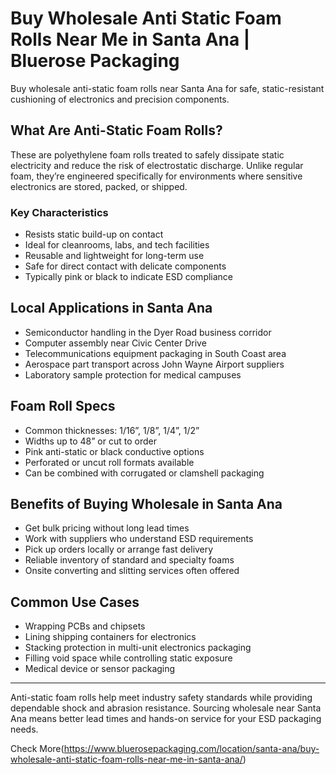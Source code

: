 # Buy Wholesale Anti Static Foam Rolls Near Me in Santa Ana | Bluerose Packaging

Buy wholesale anti-static foam rolls near Santa Ana for safe, static-resistant cushioning of electronics and precision components.

## What Are Anti-Static Foam Rolls?

These are polyethylene foam rolls treated to safely dissipate static electricity and reduce the risk of electrostatic discharge. Unlike regular foam, they’re engineered specifically for environments where sensitive electronics are stored, packed, or shipped.

### Key Characteristics

- Resists static build-up on contact  
- Ideal for cleanrooms, labs, and tech facilities  
- Reusable and lightweight for long-term use  
- Safe for direct contact with delicate components  
- Typically pink or black to indicate ESD compliance  

## Local Applications in Santa Ana

- Semiconductor handling in the Dyer Road business corridor  
- Computer assembly near Civic Center Drive  
- Telecommunications equipment packaging in South Coast area  
- Aerospace part transport across John Wayne Airport suppliers  
- Laboratory sample protection for medical campuses  

## Foam Roll Specs

- Common thicknesses: 1/16”, 1/8”, 1/4”, 1/2”  
- Widths up to 48” or cut to order  
- Pink anti-static or black conductive options  
- Perforated or uncut roll formats available  
- Can be combined with corrugated or clamshell packaging  

## Benefits of Buying Wholesale in Santa Ana

- Get bulk pricing without long lead times  
- Work with suppliers who understand ESD requirements  
- Pick up orders locally or arrange fast delivery  
- Reliable inventory of standard and specialty foams  
- Onsite converting and slitting services often offered  

## Common Use Cases

- Wrapping PCBs and chipsets  
- Lining shipping containers for electronics  
- Stacking protection in multi-unit electronics packaging  
- Filling void space while controlling static exposure  
- Medical device or sensor packaging  

---

Anti-static foam rolls help meet industry safety standards while providing dependable shock and abrasion resistance. Sourcing wholesale near Santa Ana means better lead times and hands-on service for your ESD packaging needs.

Check More(https://www.bluerosepackaging.com/location/santa-ana/buy-wholesale-anti-static-foam-rolls-near-me-in-santa-ana/)
